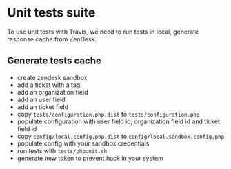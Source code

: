 # Unit tests suite

To use unit tests with Travis, we need to run tests in local, generate response cache from ZenDesk.

## Generate tests cache

* create zendesk sandbox
* add a ticket with a tag
* add an organization field
* add an user field
* add an ticket field
* copy `tests/configuration.php.dist` to `tests/configuration.php`
* populate configuration with user field id, organization field id and ticket field id
* copy `config/local.config.php.dist` to `config/local.sandbox.config.php`
* populate config with your sandbox credentials
* run tests with `tests/phpunit.sh`
* generate new token to prevent hack in your system